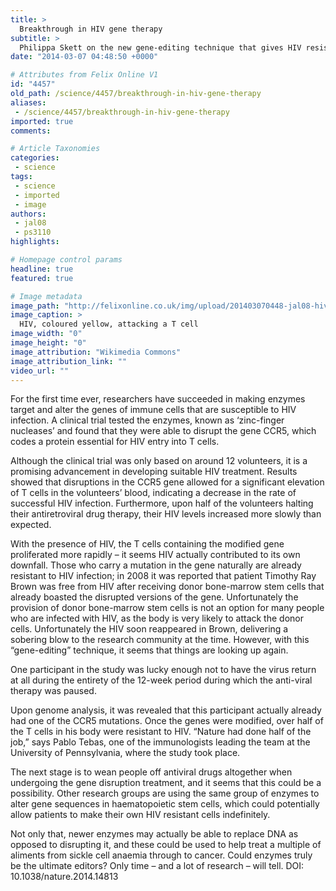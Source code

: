 ```yaml
---
title: >
  Breakthrough in HIV gene therapy
subtitle: >
  Philippa Skett on the new gene-editing technique that gives HIV resistance
date: "2014-03-07 04:48:50 +0000"

# Attributes from Felix Online V1
id: "4457"
old_path: /science/4457/breakthrough-in-hiv-gene-therapy
aliases:
 - /science/4457/breakthrough-in-hiv-gene-therapy
imported: true
comments:

# Article Taxonomies
categories:
 - science
tags:
 - science
 - imported
 - image
authors:
 - jal08
 - ps3110
highlights:

# Homepage control params
headline: true
featured: true

# Image metadata
image_path: "http://felixonline.co.uk/img/upload/201403070448-jal08-hiv-infected-h9-t-cell-1024x576.jpg"
image_caption: >
  HIV, coloured yellow, attacking a T cell
image_width: "0"
image_height: "0"
image_attribution: "Wikimedia Commons"
image_attribution_link: ""
video_url: ""
---
```


For the first time ever, researchers have succeeded in making enzymes target and alter the genes of immune cells that are susceptible to HIV infection. A clinical trial tested the enzymes, known as ‘zinc-finger nucleases’ and found that they were able to disrupt the gene CCR5, which codes a protein essential for HIV entry into T cells.

Although the clinical trial was only based on around 12 volunteers, it is a promising advancement in developing suitable HIV treatment.
Results showed that disruptions in the CCR5 gene allowed for a significant elevation of T cells in the volunteers’ blood, indicating a decrease in the rate of successful HIV infection. Furthermore, upon half of the volunteers halting their antiretroviral drug therapy, their HIV levels increased more slowly than expected.

With the presence of HIV, the T cells containing the modified gene proliferated more rapidly – it seems HIV actually contributed to its own downfall.
Those who carry a mutation in the gene naturally are already resistant to HIV infection; in 2008 it was reported that patient Timothy Ray Brown was free from HIV after receiving donor bone-marrow stem cells that already boasted the disrupted versions of the gene. Unfortunately the provision of donor bone-marrow stem cells is not an option for many people who are infected with HIV, as the body is very likely to attack the donor cells.
Unfortunately the HIV soon reappeared in Brown, delivering a sobering blow to the research community at the time. However, with this “gene-editing” technique, it seems that things are looking up again.

One participant in the study was lucky enough not to have the virus return at all during the entirety of the 12-week period during which the anti-viral therapy was paused.

Upon genome analysis, it was revealed that this participant actually already had one of the CCR5 mutations. Once the genes were modified, over half of the T cells in his body were resistant to HIV. “Nature had done half of the job,” says Pablo Tebas, one of the immunologists leading the team at the University of Pennsylvania, where the study took place.

The next stage is to wean people off antiviral drugs altogether when undergoing the gene disruption treatment, and it seems that this could be a possibility. Other research groups are using the same group of enzymes to alter gene sequences in haematopoietic stem cells, which could potentially allow patients to make their own HIV resistant cells indefinitely.

Not only that, newer enzymes may actually be able to replace DNA as opposed to disrupting it, and these could be used to help treat a multiple of aliments from sickle cell anaemia through to cancer. Could enzymes truly be the ultimate editors? Only time ­– and a lot of research – will tell.
DOI: 10.1038/nature.2014.14813
